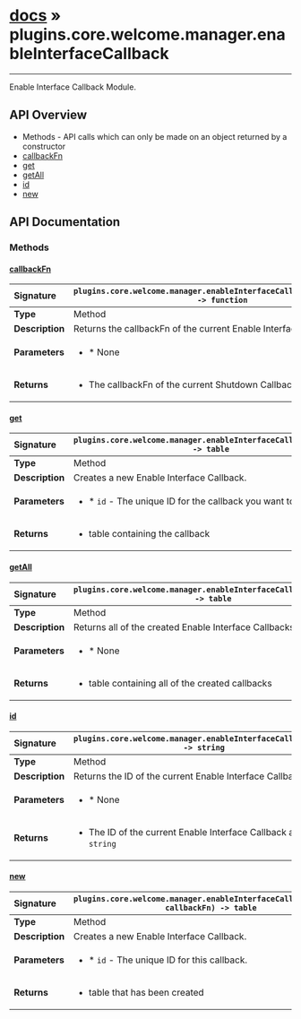 # [docs](index.md) » plugins.core.welcome.manager.enableInterfaceCallback
---

Enable Interface Callback Module.

## API Overview
* Methods - API calls which can only be made on an object returned by a constructor
 * [callbackFn](#callbackfn)
 * [get](#get)
 * [getAll](#getall)
 * [id](#id)
 * [new](#new)

## API Documentation

### Methods

#### [callbackFn](#callbackfn)
| <span style="float: left;">**Signature**</span> | <span style="float: left;">`plugins.core.welcome.manager.enableInterfaceCallback:callbackFn() -> function` </span>                                                          |
| -----------------------------------------------------|---------------------------------------------------------------------------------------------------------|
| **Type**                                             | Method                                                                                         |
| **Description**                                      | Returns the callbackFn of the current Enable Interface Callback                                                                                         |
| **Parameters**                                       | <ul><li>* None</li></ul> |
| **Returns**                                          | <ul><li>The callbackFn of the current Shutdown Callback</li></ul>          |

#### [get](#get)
| <span style="float: left;">**Signature**</span> | <span style="float: left;">`plugins.core.welcome.manager.enableInterfaceCallback:get(id) -> table` </span>                                                          |
| -----------------------------------------------------|---------------------------------------------------------------------------------------------------------|
| **Type**                                             | Method                                                                                         |
| **Description**                                      | Creates a new Enable Interface Callback.                                                                                         |
| **Parameters**                                       | <ul><li>* `id`		- The unique ID for the callback you want to return.</li></ul> |
| **Returns**                                          | <ul><li>table containing the callback</li></ul>          |

#### [getAll](#getall)
| <span style="float: left;">**Signature**</span> | <span style="float: left;">`plugins.core.welcome.manager.enableInterfaceCallback:getAll() -> table` </span>                                                          |
| -----------------------------------------------------|---------------------------------------------------------------------------------------------------------|
| **Type**                                             | Method                                                                                         |
| **Description**                                      | Returns all of the created Enable Interface Callbacks                                                                                         |
| **Parameters**                                       | <ul><li>* None</li></ul> |
| **Returns**                                          | <ul><li>table containing all of the created callbacks</li></ul>          |

#### [id](#id)
| <span style="float: left;">**Signature**</span> | <span style="float: left;">`plugins.core.welcome.manager.enableInterfaceCallback:id() -> string` </span>                                                          |
| -----------------------------------------------------|---------------------------------------------------------------------------------------------------------|
| **Type**                                             | Method                                                                                         |
| **Description**                                      | Returns the ID of the current Enable Interface Callback                                                                                         |
| **Parameters**                                       | <ul><li>* None</li></ul> |
| **Returns**                                          | <ul><li>The ID of the current Enable Interface Callback as a `string`</li></ul>          |

#### [new](#new)
| <span style="float: left;">**Signature**</span> | <span style="float: left;">`plugins.core.welcome.manager.enableInterfaceCallback:new(id, callbackFn) -> table` </span>                                                          |
| -----------------------------------------------------|---------------------------------------------------------------------------------------------------------|
| **Type**                                             | Method                                                                                         |
| **Description**                                      | Creates a new Enable Interface Callback.                                                                                         |
| **Parameters**                                       | <ul><li>* `id`		- The unique ID for this callback.</li></ul> |
| **Returns**                                          | <ul><li>table that has been created</li></ul>          |

